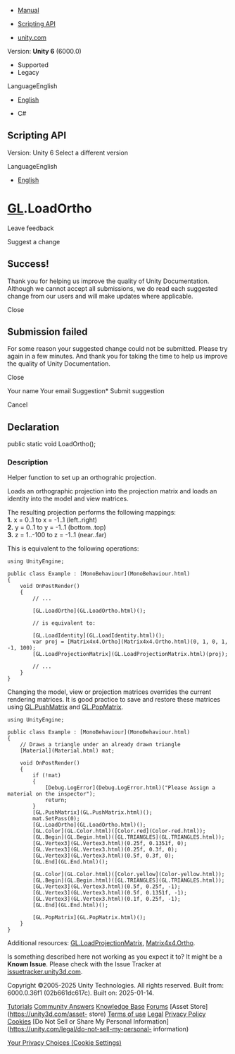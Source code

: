 [ ]()

  * [Manual](../Manual/index.html)
  * [Scripting API](../ScriptReference/index.html)

  * [unity.com](https://unity.com/)

Version: **Unity 6** (6000.0)

  * Supported
  * Legacy

LanguageEnglish

  * [English]()

  * C#

[ ](https://docs.unity3d.com)

## Scripting API

Version: Unity 6 Select a different version

LanguageEnglish

  * [English]()

#  [GL](GL.html).LoadOrtho

Leave feedback

Suggest a change

## Success!

Thank you for helping us improve the quality of Unity Documentation. Although
we cannot accept all submissions, we do read each suggested change from our
users and will make updates where applicable.

Close

## Submission failed

For some reason your suggested change could not be submitted. Please <a>try
again</a> in a few minutes. And thank you for taking the time to help us
improve the quality of Unity Documentation.

Close

Your name Your email Suggestion* Submit suggestion

Cancel

[ ]()

## Declaration

public static void LoadOrtho();

### Description

Helper function to set up an orthograhic projection.

Loads an orthographic projection into the projection matrix and loads an
identity into the model and view matrices.  
  
The resulting projection performs the following mappings:  
**1.** x = 0..1 to x = -1..1 (left..right)  
**2.** y = 0..1 to y = -1..1 (bottom..top)  
**3.** z = 1..-100 to z = -1..1 (near..far)  
  
This is equivalent to the following operations:

    
    
    using UnityEngine;  
      
    public class Example : [MonoBehaviour](MonoBehaviour.html)
    {
        void OnPostRender()
        {
            // ...  
      
            [GL.LoadOrtho](GL.LoadOrtho.html)();  
      
            // is equivalent to:  
      
            [GL.LoadIdentity](GL.LoadIdentity.html)();
            var proj = [Matrix4x4.Ortho](Matrix4x4.Ortho.html)(0, 1, 0, 1, -1, 100);
            [GL.LoadProjectionMatrix](GL.LoadProjectionMatrix.html)(proj);  
      
            // ...
        }
    }
    

Changing the model, view or projection matrices overrides the current
rendering matrices. It is good practice to save and restore these matrices
using [GL.PushMatrix](GL.PushMatrix.html) and
[GL.PopMatrix](GL.PopMatrix.html).

    
    
    using UnityEngine;  
      
    public class Example : [MonoBehaviour](MonoBehaviour.html)
    {
        // Draws a triangle under an already drawn triangle
        [Material](Material.html) mat;  
      
        void OnPostRender()
        {
            if (!mat)
            {
                [Debug.LogError](Debug.LogError.html)("Please Assign a material on the inspector");
                return;
            }
            [GL.PushMatrix](GL.PushMatrix.html)();
            mat.SetPass(0);
            [GL.LoadOrtho](GL.LoadOrtho.html)();
            [GL.Color](GL.Color.html)([Color.red](Color-red.html));
            [GL.Begin](GL.Begin.html)([GL.TRIANGLES](GL.TRIANGLES.html));
            [GL.Vertex3](GL.Vertex3.html)(0.25f, 0.1351f, 0);
            [GL.Vertex3](GL.Vertex3.html)(0.25f, 0.3f, 0);
            [GL.Vertex3](GL.Vertex3.html)(0.5f, 0.3f, 0);
            [GL.End](GL.End.html)();  
      
            [GL.Color](GL.Color.html)([Color.yellow](Color-yellow.html));
            [GL.Begin](GL.Begin.html)([GL.TRIANGLES](GL.TRIANGLES.html));
            [GL.Vertex3](GL.Vertex3.html)(0.5f, 0.25f, -1);
            [GL.Vertex3](GL.Vertex3.html)(0.5f, 0.1351f, -1);
            [GL.Vertex3](GL.Vertex3.html)(0.1f, 0.25f, -1);
            [GL.End](GL.End.html)();  
      
            [GL.PopMatrix](GL.PopMatrix.html)();
        }
    }
    

Additional resources: [GL.LoadProjectionMatrix](GL.LoadProjectionMatrix.html),
[Matrix4x4.Ortho](Matrix4x4.Ortho.html).

Is something described here not working as you expect it to? It might be a
**Known Issue**. Please check with the Issue Tracker at
[issuetracker.unity3d.com](https://issuetracker.unity3d.com).

Copyright ©2005-2025 Unity Technologies. All rights reserved. Built from:
6000.0.36f1 (02b661dc617c). Built on: 2025-01-14.

[Tutorials](https://unity3d.com/learn) [Community
Answers](https://answers.unity3d.com) [Knowledge
Base](https://support.unity3d.com/hc/en-us)
[Forums](https://forum.unity3d.com) [Asset Store](https://unity3d.com/asset-
store) [Terms of use](https://docs.unity3d.com/Manual/TermsOfUse.html)
[Legal](https://unity.com/legal) [Privacy
Policy](https://unity.com/legal/privacy-policy)
[Cookies](https://unity.com/legal/cookie-policy) [Do Not Sell or Share My
Personal Information](https://unity.com/legal/do-not-sell-my-personal-
information)

[Your Privacy Choices (Cookie Settings)](javascript:void\(0\);)

